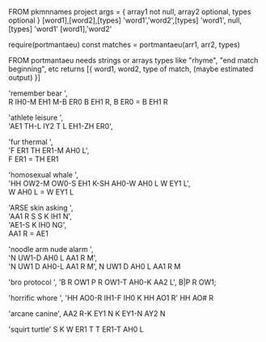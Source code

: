 FROM pkmnnames project
args = {
    array1 not null, array2 optional, types optional
}
[word1],[word2],[types]
'word1','word2',[types]
'word1', null, [types]
'word1'
[word1],'word2'


require(portmantaeu)
const matches = portmantaeu(arr1, arr2, types)

FROM portmantaeu
needs strings or arrays
types like "rhyme", "end match beginning", etc
returns [{
    word1, word2, type of match, (maybe estimated output)
}]





'remember bear ',                          
R IH0-M EH1 M-B ER0   B EH1 R, 
B ER0 = B EH1 R

'athlete leisure  ',                                
'AE1 TH-L IY2 T   L EH1-ZH ER0',   


'fur thermal  ',                                             
'F ER1    TH ER1-M AH0 L',  
F ER1 = TH ER1

'homosexual whale   ',        
'HH OW2-M OW0-S EH1 K-SH AH0-W AH0 L    W EY1 L',     
W AH0 L = W EY1 L

'ARSE skin   asking  ',                           
'AA1 R S    S K IH1 N',                                        
'AE1-S K IH0 NG',    
AA1 R = AE1

'noodle arm  nude alarm ',                                  
'N UW1-D AH0 L    AA1 R M',                                         
'N UW1 D    AH0-L AA1 R M',
N UW1 D AH0 L AA1 R M

'bro protocol   ',
'B R OW1    P R OW1-T AH0-K AA2 L',
B|P R OW1;

'horrific whore   ',
'HH AO0-R IH1-F IH0 K    HH AO1 R' 
HH AO# R

'arcane canine',
AA2 R-K EY1 N    K EY1-N AY2 N

'squirt turtle'
S K W ER1 T    T ER1-T AH0 L


